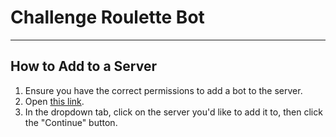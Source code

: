 # Challenge Roulette Bot
----

## How to Add to a Server
1. Ensure you have the correct permissions to add a bot to the server.
2. Open [this link](https://discord.com/api/oauth2/authorize?client_id=765578324860600362&permissions=2048&scope=bot).
3. In the dropdown tab, click on the server you'd like to add it to, then click the "Continue" button.
